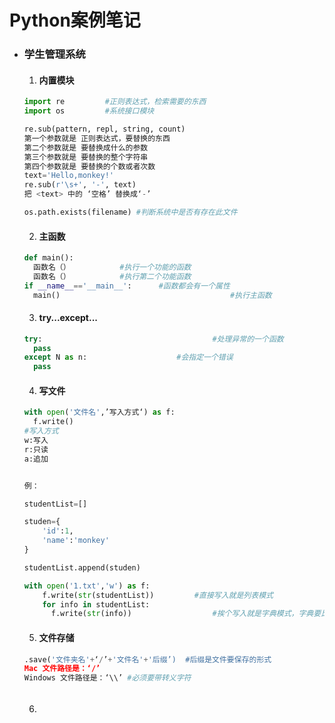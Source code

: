 # Python案例笔记

- ### 学生管理系统

  1. #### 内置模块

  ```python
  import re			#正则表达式，检索需要的东西
  import os			#系统接口模块
  
  re.sub(pattern, repl, string, count)
  第一个参数就是 正则表达式，要替换的东西
  第二个参数就是 要替换成什么的参数
  第三个参数就是 要替换的整个字符串
  第四个参数就是 要替换的个数或者次数
  text='Hello,monkey!'
  re.sub(r'\s+', '-', text) 
  把 <text> 中的 ‘空格’ 替换成‘-’
  
  os.path.exists(filename) #判断系统中是否有存在此文件
  
  ```

  2. #### 主函数

  ```python
  def main():
    函数名（）			#执行一个功能的函数
    函数名（）			#执行第二个功能函数
  if __name__=='__main__':		#函数都会有一个属性
    main()										#执行主函数
  ```

  3. #### try...except...

  ```python
  try:										#处理异常的一个函数
    pass
  except N as n:					#会指定一个错误		
    pass
  ```

  4. #### 写文件

  ```python
  with open('文件名',’写入方式‘) as f:
    f.write()
  #写入方式
  w:写入
  r:只读
  a:追加
  
  
  例：
  
  studentList=[]
  
  studen={
      'id':1,
      'name':'monkey'
  }
  
  studentList.append(studen)
  
  with open('1.txt','w') as f:
      f.write(str(studentList))			#直接写入就是列表模式
      for info in studentList:
        f.write(str(info))					#挨个写入就是字典模式，字典要比列表好取数据。
  ```

  5. #### 文件存储

  ```python
  .save('文件夹名'+‘/’+'文件名'+'后缀’)  #后缀是文件要保存的形式
  Mac 文件路径是：‘/’
  Windows 文件路径是：‘\\’ #必须要带转义字符
  ```

  6. ###### 

